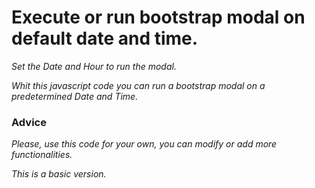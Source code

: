 # Execute or run bootstrap modal on default date and time.

_Set the Date and Hour to run the modal._

_Whit this javascript code you can run a bootstrap modal on a predetermined Date and Time._

### Advice

_Please, use this code for your own, you can modify or add more functionalities._

_This is a basic version._

